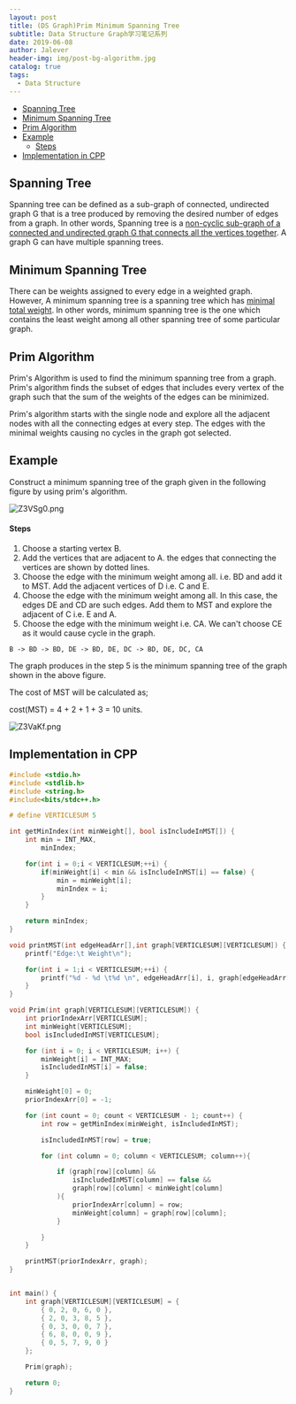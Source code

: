 ```yaml
---
layout: post
title: (DS Graph)Prim Minimum Spanning Tree
subtitle: Data Structure Graph学习笔记系列
date: 2019-06-08
author: Jalever
header-img: img/post-bg-algorithm.jpg
catalog: true
tags:
  - Data Structure
---
```


- [Spanning Tree](#spanning-tree)
- [Minimum Spanning Tree](#minimum-spanning-tree)
- [Prim Algorithm](#prim-algorithm)
- [Example](#example)
    - [Steps](#steps)
- [Implementation in CPP](#implementation-in-cpp)

## Spanning Tree
Spanning tree can be defined as a sub-graph of connected, undirected graph G that is a tree produced by removing the desired number of edges from a graph. In other words, Spanning tree is a <ins>non-cyclic sub-graph of a connected and undirected graph G that connects all the vertices together</ins>. A graph G can have multiple spanning trees.

## Minimum Spanning Tree
There can be weights assigned to every edge in a weighted graph. However, A minimum spanning tree is a spanning tree which has <ins>minimal total weight</ins>. In other words, minimum spanning tree is the one which contains the least weight among all other spanning tree of some particular graph.

## Prim Algorithm
Prim's Algorithm is used to find the minimum spanning tree from a graph. Prim's algorithm finds the subset of edges that includes every vertex of the graph such that the sum of the weights of the edges can be minimized.

Prim's algorithm starts with the single node and explore all the adjacent nodes with all the connecting edges at every step. The edges with the minimal weights causing no cycles in the graph got selected.

## Example
Construct a minimum spanning tree of the graph given in the following figure by using prim's algorithm.

![Z3VSg0.png](https://s2.ax1x.com/2019/06/30/Z3VSg0.png)

#### Steps
1. Choose a starting vertex B.
2. Add the vertices that are adjacent to A. the edges that connecting the vertices are shown by dotted lines.
3. Choose the edge with the minimum weight among all. i.e. BD and add it to MST. Add the adjacent vertices of D i.e. C and E.
4. Choose the edge with the minimum weight among all. In this case, the edges DE and CD are such edges. Add them to MST and explore the adjacent of C i.e. E and A.
5. Choose the edge with the minimum weight i.e. CA. We can't choose CE as it would cause cycle in the graph.

```text
B -> BD -> BD, DE -> BD, DE, DC -> BD, DE, DC, CA
```

The graph produces in the step 5 is the minimum spanning tree of the graph shown in the above figure.

The cost of MST will be calculated as;

cost(MST) = 4 + 2 + 1 + 3 = 10 units.

![Z3VaKf.png](https://s2.ax1x.com/2019/06/30/Z3VaKf.png)

## Implementation in CPP

```cpp
#include <stdio.h>
#include <stdlib.h>
#include <string.h>
#include<bits/stdc++.h>

# define VERTICLESUM 5

int getMinIndex(int minWeight[], bool isIncludeInMST[]) {
    int min = INT_MAX,
        minIndex;

    for(int i = 0;i < VERTICLESUM;++i) {
        if(minWeight[i] < min && isIncludeInMST[i] == false) {
            min = minWeight[i];
            minIndex = i;
        }
    }

    return minIndex;
}

void printMST(int edgeHeadArr[],int graph[VERTICLESUM][VERTICLESUM]) {
    printf("Edge:\t Weight\n");

    for(int i = 1;i < VERTICLESUM;++i) {
        printf("%d - %d \t%d \n", edgeHeadArr[i], i, graph[edgeHeadArr[i]][i]);
    }
}

void Prim(int graph[VERTICLESUM][VERTICLESUM]) {
    int priorIndexArr[VERTICLESUM];
    int minWeight[VERTICLESUM];
    bool isIncludedInMST[VERTICLESUM];

    for (int i = 0; i < VERTICLESUM; i++) {
        minWeight[i] = INT_MAX;
        isIncludedInMST[i] = false;
    }

    minWeight[0] = 0;
    priorIndexArr[0] = -1;

    for (int count = 0; count < VERTICLESUM - 1; count++) {
        int row = getMinIndex(minWeight, isIncludedInMST);

        isIncludedInMST[row] = true;

        for (int column = 0; column < VERTICLESUM; column++){

            if (graph[row][column] &&
                isIncludedInMST[column] == false &&
                graph[row][column] < minWeight[column]
            ){
                priorIndexArr[column] = row;
                minWeight[column] = graph[row][column];
            }

        }
    }

    printMST(priorIndexArr, graph);
}


int main() {
    int graph[VERTICLESUM][VERTICLESUM] = {
        { 0, 2, 0, 6, 0 },
        { 2, 0, 3, 8, 5 },
        { 0, 3, 0, 0, 7 },
        { 6, 8, 0, 0, 9 },
        { 0, 5, 7, 9, 0 }
    };

    Prim(graph);

    return 0;
}
```
